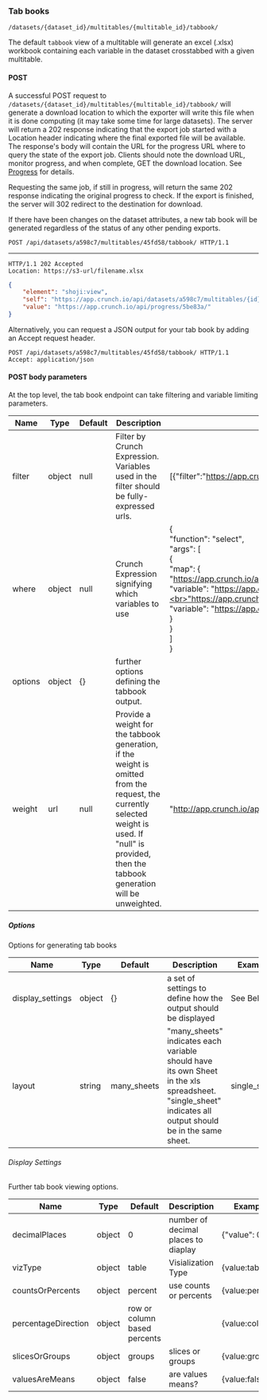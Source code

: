 ### Tab books

`/datasets/{dataset_id}/multitables/{multitable_id}/tabbook/`

The default `tabbook` view of a multitable will generate an excel (.xlsx) workbook
containing each variable in the dataset crosstabbed with a given multitable.

#### POST

A successful POST request to `/datasets/{dataset_id}/multitables/{multitable_id}/tabbook/` will generate a download
location to which the exporter will write this file when it is done computing
(it may take some time for large datasets). The server will return a 202 response indicating that the export job started with
a Location header indicating where the final exported file will be available. The response's body will contain the URL for the progress URL where to query
the state of the export job. Clients should note the download URL,
monitor progress, and when complete, GET the download location. See [Progress](#progress) for details.

Requesting the same job, if still in progress, will return the same 202 response
indicating the original progress to check. If the export is finished, the server
will 302 redirect to the destination for download.

If there have been changes on the dataset attributes, a new tab book will be
generated regardless of the status of any other pending exports.

```http
POST /api/datasets/a598c7/multitables/45fd58/tabbook/ HTTP/1.1
```

----


```http
HTTP/1.1 202 Accepted
Location: https://s3-url/filename.xlsx
```

```json
{
    "element": "shoji:view",
    "self": "https://app.crunch.io/api/datasets/a598c7/multitables/{id}/tabbook/",
    "value": "https://app.crunch.io/api/progress/5be83a/"
}
```

Alternatively, you can request a JSON output for your tab book by adding an Accept request header.

```http
POST /api/datasets/a598c7/multitables/45fd58/tabbook/ HTTP/1.1
Accept: application/json
```

#### POST body parameters

At the top level, the tab book endpoint can take filtering and variable limiting parameters.

Name | Type | Default | Description | Example
------ | ---- | ------- | ----------- | -------------
filter | object | null | Filter by Crunch Expression.  Variables used in the filter should be fully-expressed urls. | [{"filter":"https://app.crunch.io/api/datasets/45fc0d5ca0a945dab7d05444efa3310a/filters/5f14133582f34b8b85b408830f4b4a9b/"}]
where  | object | null | Crunch Expression signifying which variables to use |{<br>"function": "select",<br>"args": [<br>{<br>"map": {<br>"https://app.crunch.io/api/datasets/45fc0d5ca0a945dab7d05444efa3310a/variables/000004/": {<br>"variable": "https://app.crunch.io/api/datasets/45fc0d5ca0a945dab7d05444efa3310a/variables/000004/"<br>},<br>"https://app.crunch.io/api/datasets/45fc0d5ca0a945dab7d05444efa3310a/variables/000003/": {<br>"variable": "https://app.crunch.io/api/datasets/45fc0d5ca0a945dab7d05444efa3310a/variables/000003/"<br>}<br>}<br>}<br>]<br>}
options| object | {}| further options defining the tabbook output.
weight | url | null| Provide a weight for the tabbook generation, if the weight is omitted from the request, the currently selected weight is used. If "null" is provided, then the tabbook generation will be unweighted. | "http://app.crunch.io/api/datasets/45fc0d5ca0a945dab7d05444efa3310a/variables/5f14133582f34b8b85b408830f4b4a9b/"



##### Options
Options for generating tab books

Name | Type | Default | Description | Example
------ | ---- | ------- | ----------- | -------------
display_settings | object | {} | a set of settings to define how the output should be displayed | See Below.
layout | string | many_sheets | "many_sheets" indicates each variable should have its own Sheet in the  xls spreadsheet.  "single_sheet" indicates all output should be in the same sheet.| single_sheet


###### Display Settings

Further tab book viewing options.

Name | Type | Default | Description | Example
------ | ---- | ------- | ----------- | -------------
decimalPlaces| object | 0 | number of decimal places to diaplay| {"value": 0}
vizType| object |table|Visialization Type|{value:table},
countsOrPercents| object |percent| use counts or percents|{value:percent}
percentageDirection| object |row or column based percents||{value:colPct}
slicesOrGroups| object |groups| slices or groups |{value:groups}
valuesAreMeans| object |false| are values means? |{value:false}
